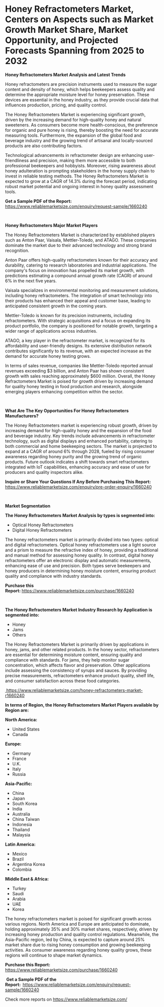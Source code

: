 <p><h1>Honey Refractometers Market, Centers on Aspects such as Market Growth Market Share, Market Opportunity, and Projected Forecasts Spanning from 2025 to 2032</h1></p><p><strong>Honey Refractometers Market Analysis and Latest Trends</strong></p>
<p><p>Honey refractometers are precision instruments used to measure the sugar content and density of honey, which helps beekeepers assess quality and determine the appropriate moisture level for honey preservation. These devices are essential in the honey industry, as they provide crucial data that influences production, pricing, and quality control.</p><p>The Honey Refractometers Market is experiencing significant growth, driven by the increasing demand for high-quality honey and natural sweeteners. As consumers become more health-conscious, the preference for organic and pure honey is rising, thereby boosting the need for accurate measuring tools. Furthermore, the expansion of the global food and beverage industry and the growing trend of artisanal and locally-sourced products are also contributing factors. </p><p>Technological advancements in refractometer design are enhancing user-friendliness and precision, making them more accessible to both professional beekeepers and hobbyists. Moreover, rising awareness about honey adulteration is prompting stakeholders in the honey supply chain to invest in reliable testing methods. The Honey Refractometers Market is expected to grow at a CAGR of 14.3% during the forecast period, indicating robust market potential and ongoing interest in honey quality assessment tools.</p></p>
<p><strong>Get a Sample PDF of the Report:&nbsp;</strong> <a href="https://www.reliablemarketsize.com/enquiry/request-sample/1660240?utm_campaign=2955&utm_medium=2&utm_source=Github&utm_content=ia&utm_term=10042025&utm_id=honey-refractometers">https://www.reliablemarketsize.com/enquiry/request-sample/1660240</a></p>
<p>&nbsp;</p>
<p><strong>Honey Refractometers Major Market Players</strong></p>
<p><p>The Honey Refractometers Market is characterized by established players such as Anton Paar, Vaisala, Mettler-Toledo, and ATAGO. These companies dominate the market due to their advanced technology and strong brand recognition. </p><p>Anton Paar offers high-quality refractometers known for their accuracy and durability, catering to research laboratories and industrial applications. The company's focus on innovation has propelled its market growth, with predictions estimating a compound annual growth rate (CAGR) of around 6% in the next five years. </p><p>Vaisala specializes in environmental monitoring and measurement solutions, including honey refractometers. The integration of smart technology into their products has enhanced their appeal and customer base, leading to anticipated consistent growth in the coming years.</p><p>Mettler-Toledo is known for its precision instruments, including refractometers. With strategic acquisitions and a focus on expanding its product portfolio, the company is positioned for notable growth, targeting a wider range of applications across industries.</p><p>ATAGO, a key player in the refractometer market, is recognized for its affordability and user-friendly designs. Its extensive distribution network contributes significantly to its revenue, with an expected increase as the demand for accurate honey testing grows.</p><p>In terms of sales revenue, companies like Mettler-Toledo reported annual revenues exceeding $3 billion, and Anton Paar has shown consistent growth with sales reaching approximately $600 million. Overall, the Honey Refractometers Market is poised for growth driven by increasing demand for quality honey testing in food production and research, alongside emerging players enhancing competition within the sector.</p></p>
<p>&nbsp;</p>
<p><strong>What Are The Key Opportunities For Honey Refractometers Manufacturers?</strong></p>
<p><p>The Honey Refractometers market is experiencing robust growth, driven by increasing demand for high-quality honey and the expansion of the food and beverage industry. Key trends include advancements in refractometer technology, such as digital displays and enhanced portability, catering to both commercial and home beekeeping sectors. The market is projected to expand at a CAGR of around 6% through 2028, fueled by rising consumer awareness regarding honey purity and the growing trend of organic products. Future outlook indicates a shift towards smart refractometers integrated with IoT capabilities, enhancing accuracy and ease of use for producers and quality inspectors alike.</p></p>
<p><strong>Inquire or Share Your Questions If Any Before Purchasing This Report:</strong> <a href="https://www.reliablemarketsize.com/enquiry/pre-order-enquiry/1660240?utm_campaign=2955&utm_medium=2&utm_source=Github&utm_content=ia&utm_term=10042025&utm_id=honey-refractometers">https://www.reliablemarketsize.com/enquiry/pre-order-enquiry/1660240</a></p>
<p>&nbsp;</p>
<p><strong>Market Segmentation</strong></p>
<p><strong>The Honey Refractometers Market Analysis by types is segmented into:</strong></p>
<p><ul><li>Optical Honey Refractometers</li><li>Digital Honey Refractometers</li></ul></p>
<p><p>The honey refractometers market is primarily divided into two types: optical and digital refractometers. Optical honey refractometers use a light source and a prism to measure the refractive index of honey, providing a traditional and manual method for assessing honey quality. In contrast, digital honey refractometers offer an electronic display and automatic measurements, enhancing ease of use and precision. Both types serve beekeepers and honey producers in determining honey moisture content, ensuring product quality and compliance with industry standards.</p></p>
<p><strong>Purchase this Report:&nbsp;</strong><a href="https://www.reliablemarketsize.com/purchase/1660240?utm_campaign=2955&utm_medium=2&utm_source=Github&utm_content=ia&utm_term=10042025&utm_id=honey-refractometers">https://www.reliablemarketsize.com/purchase/1660240</a></p>
<p>&nbsp;</p>
<p><strong>The Honey Refractometers Market Industry Research by Application is segmented into:</strong></p>
<p><ul><li>Honey</li><li>Jams</li><li>Others</li></ul></p>
<p><p>The Honey Refractometers Market is primarily driven by applications in honey, jams, and other related products. In the honey sector, refractometers are essential for determining moisture content, ensuring quality and compliance with standards. For jams, they help monitor sugar concentration, which affects flavor and preservation. Other applications include assessing the consistency of syrups and sauces. By providing precise measurements, refractometers enhance product quality, shelf life, and consumer satisfaction across these food categories.</p></p>
<p><a href="https://www.reliablemarketsize.com/honey-refractometers-market-r1660240?utm_campaign=2955&utm_medium=2&utm_source=Github&utm_content=ia&utm_term=10042025&utm_id=honey-refractometers">&nbsp;https://www.reliablemarketsize.com/honey-refractometers-market-r1660240</a></p>
<p><strong>In terms of Region, the Honey Refractometers Market Players available by Region are:</strong></p>
<p>
    <p> <strong> North America: </strong>
        <ul>
            <li>United States</li>
            <li>Canada</li>
        </ul>
        </p> 
    <p> <strong> Europe: </strong>
        <ul>
            <li>Germany</li>
            <li>France</li>
            <li>U.K.</li>
            <li>Italy</li>
            <li>Russia</li>
        </ul>
        </p> 
    <p> <strong> Asia-Pacific: </strong>
        <ul>
            <li>China</li>
            <li>Japan</li>
            <li>South Korea</li>
            <li>India</li>
            <li>Australia</li>
            <li>China Taiwan</li>
            <li>Indonesia</li>
            <li>Thailand</li>
            <li>Malaysia</li>
        </ul>
        </p> 
    <p> <strong> Latin America: </strong>
        <ul>
            <li>Mexico</li>
            <li>Brazil</li>
            <li>Argentina Korea</li>
            <li>Colombia</li>
        </ul>
        </p> 
    <p> <strong> Middle East & Africa: </strong>
        <ul>
            <li>Turkey</li>
            <li>Saudi</li>
            <li>Arabia</li>
            <li>UAE</li>
            <li>Korea</li>
        </ul>
    </p>
    </p>
<p><p>The honey refractometers market is poised for significant growth across various regions. North America and Europe are anticipated to dominate, holding approximately 35% and 30% market shares, respectively, driven by increasing honey production and quality control regulations. Meanwhile, the Asia-Pacific region, led by China, is expected to capture around 25% market share due to rising honey consumption and growing beekeeping activities. As consumer awareness regarding honey quality grows, these regions will continue to shape market dynamics.</p></p>
<p><strong>Purchase this Report: </strong><a href="https://www.reliablemarketsize.com/purchase/1660240?utm_campaign=2955&utm_medium=2&utm_source=Github&utm_content=ia&utm_term=10042025&utm_id=honey-refractometers">https://www.reliablemarketsize.com/purchase/1660240</a></p>
<p>&nbsp;<strong>Get a Sample PDF of the Report:&nbsp;&nbsp;</strong><a href="https://www.reliablemarketsize.com/enquiry/request-sample/1660240?utm_campaign=2955&utm_medium=2&utm_source=Github&utm_content=ia&utm_term=10042025&utm_id=honey-refractometers">https://www.reliablemarketsize.com/enquiry/request-sample/1660240</a></p>
<p><strong></strong></p>
<p>Check more reports on <a href="https://www.reliablemarketsize.com/?utm_campaign=2955&utm_medium=2&utm_source=Github&utm_content=ia&utm_term=10042025&utm_id=honey-refractometers">https://www.reliablemarketsize.com/</a></p>